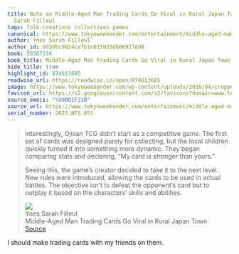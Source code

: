 ```yaml
---
title: Note on Middle-Aged Man Trading Cards Go Viral in Rural Japan Town via Ynes
  Sarah Filleul
tags: folk-creations collectives games
canonical: https://www.tokyoweekender.com/entertainment/middle-aged-man-trading-cards-go-viral-in-japan/
author: Ynes Sarah Filleul
author_id: 6d30bc9824cefb1c615933d606927dd8
book: 50367314
book_title: Middle-Aged Man Trading Cards Go Viral in Rural Japan Town
hide_title: true
highlight_id: 874613685
readwise_url: https://readwise.io/open/874613685
image: https://www.tokyoweekender.com/wp-content/uploads/2018/04/cropped-TW_red_512-1.png
favicon_url: https://s2.googleusercontent.com/s2/favicons?domain=www.tokyoweekender.com
source_emoji: "\U0001F310"
source_url: https://www.tokyoweekender.com/entertainment/middle-aged-man-trading-cards-go-viral-in-japan/#:~:text=Interestingly%2C%20Ojisan%20TCG,skills%20and%20abilities.
serial_number: 2025.NTS.051
---
```

> Interestingly, Ojisan TCG didn’t start as a competitive game. The first set of cards was designed purely for collecting, but the local children quickly turned it into something more dynamic. They began comparing stats and declaring, “My card is stronger than yours.” 
> 
> Seeing this, the game’s creator decided to take it to the next level. New rules were introduced, allowing the cards to be used in actual battles. The objective isn’t to defeat the opponent’s card but to outplay it based on the characters’ skills and abilities.
> <div class="quoteback-footer"><div class="quoteback-avatar"><img class="mini-favicon" src="https://s2.googleusercontent.com/s2/favicons?domain=www.tokyoweekender.com"></div><div class="quoteback-metadata"><div class="metadata-inner"><span style="display:none">FROM:</span><div aria-label="Ynes Sarah Filleul" class="quoteback-author"> Ynes Sarah Filleul</div><div aria-label="Middle-Aged Man Trading Cards Go Viral in Rural Japan Town" class="quoteback-title"> Middle-Aged Man Trading Cards Go Viral in Rural Japan Town</div></div></div><div class="quoteback-backlink"><a target="_blank" aria-label="go to the full text of this quotation" rel="noopener" href="https://www.tokyoweekender.com/entertainment/middle-aged-man-trading-cards-go-viral-in-japan/#:~:text=Interestingly%2C%20Ojisan%20TCG,skills%20and%20abilities." class="quoteback-arrow"> Source</a></div></div>

I should make trading cards with my friends on them.